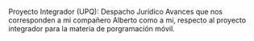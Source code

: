 Proyecto Integrador (UPQ): Despacho Jurídico
Avances que nos corresponden a mi compañero Alberto como a mí, respecto al proyecto integrador para la materia de porgramación móvil.
